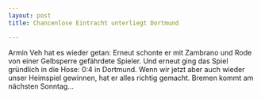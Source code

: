 ```yaml
---
layout: post
title: Chancenlose Eintracht unterliegt Dortmund

---
```


Armin Veh hat es wieder getan: Erneut schonte er mit Zambrano und Rode von einer Gelbsperre gefährdete Spieler. Und erneut ging das Spiel gründlich in die Hose: 0:4 in Dortmund. Wenn wir jetzt aber auch wieder unser Heimspiel gewinnen, hat er alles richtig gemacht. Bremen kommt am nächsten Sonntag...


